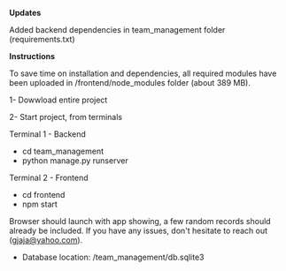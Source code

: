 **Updates**

Added backend dependencies in team_management folder (requirements.txt)



**Instructions**

To save time on installation and dependencies, all required modules have been uploaded in /frontend/node_modules folder (about 389 MB). 

1- Dowwload entire project

2- Start project, from terminals   
  
  Terminal 1 - Backend 
  * cd team_management
  * python manage.py runserver
  
  Terminal 2 - Frontend
  * cd frontend
  * npm start

Browser should launch with app showing, a few random records should already be included. If you have any issues, don't hesitate to reach out (gjaja@yahoo.com).

* Database location: /team_management/db.sqlite3

